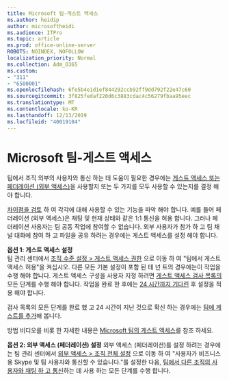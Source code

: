 ```yaml
---
title: Microsoft 팀-게스트 액세스
ms.author: heidip
author: microsoftheidi
ms.audience: ITPro
ms.topic: article
ms.prod: office-online-server
ROBOTS: NOINDEX, NOFOLLOW
localization_priority: Normal
ms.collection: Adm_O365
ms.custom:
- "311"
- "6500001"
ms.openlocfilehash: 6fe5b4e1d1ef844292ccb92ff9dd792f22e47c60
ms.sourcegitcommit: 3f825fedaf220d6c3883cdac4c56279fbaa95eec
ms.translationtype: MT
ms.contentlocale: ko-KR
ms.lasthandoff: 12/13/2019
ms.locfileid: "40019104"
---
```

# <a name="microsoft-teams---guest-access"></a>Microsoft 팀-게스트 액세스

팀에서 조직 외부의 사용자와 통신 하는 데 도움이 필요한 경우에는 [게스트 액세스 또는 페더레이션 (외부 액세스)](https://docs.microsoft.com/microsoftteams/manage-external-access#external-access-vs-guest-access)을 사용할지 또는 두 가지를 모두 사용할 수 있는지를 결정 해야 합니다.

[차이점을 검토](https://docs.microsoft.com/microsoftteams/manage-external-access#external-access-vs-guest-access) 하 여 각각에 대해 사용할 수 있는 기능을 파악 해야 합니다.  예를 들어 페더레이션 (외부 액세스)은 채팅 및 현재 상태와 같은 1:1 통신을 허용 합니다.  그러나 페더레이션 사용자는 팀 공동 작업에 참여할 수 없습니다.  외부 사용자가 참가 하 고 팀 채널 대화에 참여 하 고 파일을 공유 하려는 경우에는 게스트 액세스를 설정 해야 합니다.

**옵션 1: 게스트 액세스 설정**   
팀 관리 센터에서 [조직 수준 설정 > 게스트 액세스 권한](https://admin.teams.microsoft.com/company-wide-settings/guest-configuration) 으로 이동 하 여 "팀에서 게스트 액세스 허용"을 켜십시오.  다른 모든 기본 설정이 포함 된 테 넌 트의 경우에는이 작업을 수행 해야 합니다.  게스트 액세스 구성을 사용자 지정 하려면 [게스트 액세스 검사 목록의](https://docs.microsoft.com/microsoftteams/guest-access-checklist)모든 단계를 수행 해야 합니다. 작업을 완료 한 후에는 [24 시간까지 기다린](https://docs.microsoft.com/microsoftteams/manage-guests#guest-access-latencies) 후 설정을 적용 해야 합니다.

검사 목록의 모든 단계를 완료 했 고 24 시간이 지난 것으로 확신 하는 경우에는 [팀에 게스트를 추가](https://support.office.com/article/add-guests-to-a-team-in-teams-fccb4fa6-f864-4508-bdde-256e7384a14f#ID0EAABAAA=Desktop)해 봅니다.

방법 비디오를 비롯 한 자세한 내용은 [Microsoft 팀의 게스트 액세스](https://docs.microsoft.com/microsoftteams/guest-access)를 참조 하세요.

**옵션 2: 외부 액세스 (페더레이션) 설정** 외부 액세스 (페더레이션)를 설정 하려는 경우에는 팀 관리 센터에서 [외부 액세스 > 조직 전체 설정](https://admin.teams.microsoft.com/company-wide-settings/external-communications) 으로 이동 하 여 "사용자가 비즈니스용 Skype 및 팀 사용자와 통신할 수 있습니다."를 설정한 다음, [팀에서 다른 조직의 사용자와 채팅 하 고 통신](https://docs.microsoft.com/microsoftteams/manage-external-access#let-your-teams-users-chat-and-communicate-with-users-in-another-organization)하는 데 사용 하는 모든 단계를 수행 합니다.


